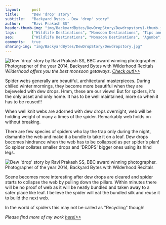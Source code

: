 ```yaml
---
layout:     post
title:      "Dew 'drop' story"
subtitle:   "Backyard Bytes - Dew 'drop' story"
author:     "Ravi Prakash SS"
header-thumb-img: "img/BackyardBytes/DewDropStory/Dewdropstory1-thumb.jpg"
tags:       ["Wildlife Destinations", "Monsoon Destinations", "Tips and Tricks", "Macro Life", "Creative Macro"]
seo: 		["Wildlife Destinations", "Monsoon Destinations", "Agumbe", "Tips and Tricks"]
comments:   true
sharing-img: "img/BackyardBytes/DewDropStory/Dewdropstory.jpg"
---
```

<img src="{{ site.baseurl }}/img/BackyardBytes/DewDropStory/Dewdropstory.jpg"  alt="Dew 'drop' story by Ravi Prakash SS, BBC award winning photographer. Photographer of the year 2014, Backyard Bytes with Wilderhood Recitals">

<em>
Wilderhood offers you the best monsoon getaways. <a href="http://www.wilderhood.com/category/Monsoon%20Destinations" target="_blank">Check out!>></a>
</em>

<p>
Spider webs generally are beautiful, architectural masterpieces. During chilled winter mornings, they become more beautiful when they are bejeweled with dew drops.  Hmm, these are our views! But for spiders, it's the only asset and only home. It has to be well maintained, more so when it has to be reused!!
</p>

<p>
When well knit webs are adorned with dew drops overnight, web will be holding weight of many a times of the spider. Remarkably web holds on without breaking.
</p>

<p>
There are few species of spiders who lay the trap only during the night, dismantle the web and make it a bundle to take it on a leaf. Dew drops becomes hindrance when the web has to be collapsed as per spider's plan! So spider collates smaller drops and 'DROPS' bigger ones using its hind legs.
</p>

<img src="{{ site.baseurl }}/img/BackyardBytes/DewDropStory/Dewdropstory1.jpg"  alt="Dew 'drop' story by Ravi Prakash SS, BBC award winning photographer. Photographer of the year 2014, Backyard Bytes with Wilderhood Recitals">

<p>
Scene becomes more interesting after dew drops are cleared and spider starts to collapse the web by pulling down the pillars. Within minutes there will be no proof of web as it will be neatly bundled and taken away to a safer place like leaf. I believe the spider will eat the bundled silk and reuse it to build the next web.
</p>

<p>
In the world of spiders this may not be called as "Recycling" though!
</p>


<em>
Please find more of my work <a href="http://alleyes.in" target="_blank">here!>></a>
</em>

